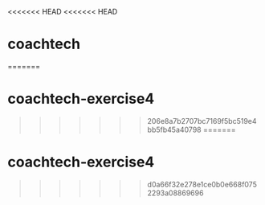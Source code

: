 <<<<<<< HEAD
<<<<<<< HEAD
# coachtech
=======
# coachtech-exercise4
>>>>>>> 206e8a7b2707bc7169f5bc519e4bb5fb45a40798
=======
# coachtech-exercise4
>>>>>>> d0a66f32e278e1ce0b0e668f0752293a08869696
